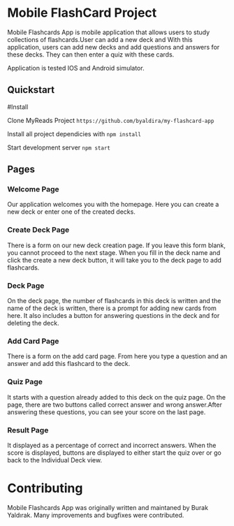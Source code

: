 # Mobile FlashCard Project
Mobile Flashcards App is mobile application that allows users to study collections of flashcards.User can add a new deck and 
With this application, users can add new decks and add questions and answers for these decks. They can then enter a quiz with these cards.

Application is tested IOS and Android simulator.

## Quickstart

#Install

Clone MyReads Project
`https://github.com/byaldira/my-flashcard-app`

Install all project dependicies with 
`npm install`

Start development server
`npm start`

## Pages

### Welcome Page
Our application welcomes you with the homepage. Here you can create a new deck or enter one of the created decks.

### Create Deck Page
There is a form on our new deck creation page. If you leave this form blank, you cannot proceed to the next stage. When you fill in the deck name and click the create a new deck button, it will take you to the deck page to add flashcards.

### Deck Page
On the deck page, the number of flashcards in this deck is written and the name of the deck is written, there is a prompt for adding new cards from here. It also includes a button for answering questions in the deck and for deleting the deck.

### Add Card Page
There is a form on the add card page. From here you type a question and an answer and add this flashcard to the deck.

### Quiz Page
It starts with a question already added to this deck on the quiz page. On the page, there are two buttons called correct answer and wrong answer.After answering these questions, you can see your score on the last page.
 
### Result Page
It displayed as a percentage of correct and incorrect answers. When the score is displayed, buttons are displayed to either start the quiz over or go back to the Individual Deck view. 
 
 # Contributing

Mobile Flashcards App was originally written and maintaned by Burak Yaldırak. Many improvements and bugfixes were contributed.
